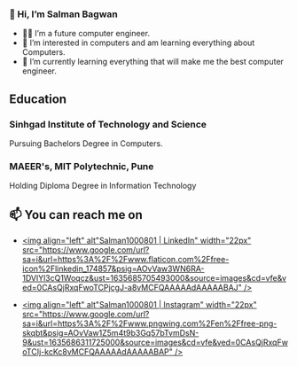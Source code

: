 ### 👋 Hi, I’m Salman Bagwan
- 👨‍💻 I’m a future computer engineer.
- 👀 I’m interested in computers and am learning everything about Computers.
- 🌱 I’m currently learning everything that will make me the best computer engineer.


## Education
### Sinhgad Institute of Technology and Science
Pursuing Bachelors Degree in Computers.

### MAEER's, MIT Polytechnic, Pune
Holding Diploma Degree in Information Technology



## 📫 You can reach me on
* [<img align="left" alt"Salman1000801 | LinkedIn" width="22px" src="https://www.google.com/url?sa=i&url=https%3A%2F%2Fwww.flaticon.com%2Ffree-icon%2Flinkedin_174857&psig=AOvVaw3WN6RA-1DVlYl3cQ1Woqcz&ust=1635685705493000&source=images&cd=vfe&ved=0CAsQjRxqFwoTCPjcgJ-a8vMCFQAAAAAdAAAAABAJ" />][linkedin]

* [<img align="left" alt"Salman1000801 | Instagram" width="22px" src="https://www.google.com/url?sa=i&url=https%3A%2F%2Fwww.pngwing.com%2Fen%2Ffree-png-skqbt&psig=AOvVaw1Z5m4t9b3Gq57bTvmDsN-9&ust=1635686311725000&source=images&cd=vfe&ved=0CAsQjRxqFwoTCIj-kcKc8vMCFQAAAAAdAAAAABAP" />][Instagram]

[linkedin]: https://www.linkedin.com/in/salman-bagwan-95376715b/
[Instagram]: https://www.instagram.com/salman_bagwan10/

<!---
Salman100801/Salman100801 is a ✨ special ✨ repository because its `README.md` (this file) appears on your GitHub profile.
You can click the Preview link to take a look at your changes.
--->
